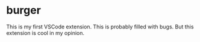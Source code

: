 # burger

This is my first VSCode extension. This is probably filled with bugs. But this extension is cool in my opinion.
